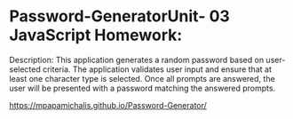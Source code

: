 # Password-GeneratorUnit- 03 JavaScript Homework:
Description:
This application generates a random password based on user-selected criteria. The application validates user input and ensure that at least one character type is selected. Once all prompts are answered, the user will be presented with a password matching the answered prompts.


https://mpapamichalis.github.io/Password-Generator/
